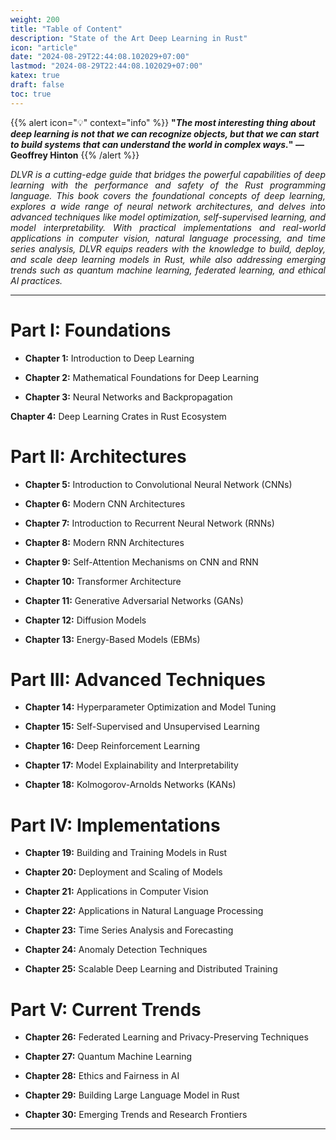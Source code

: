 ```yaml
---
weight: 200
title: "Table of Content"
description: "State of the Art Deep Learning in Rust"
icon: "article"
date: "2024-08-29T22:44:08.102029+07:00"
lastmod: "2024-08-29T22:44:08.102029+07:00"
katex: true
draft: false
toc: true
---
```

{{% alert icon="💡" context="info" %}}
<strong>"<em>The most interesting thing about deep learning is not that we can recognize objects, but that we can start to build systems that can understand the world in complex ways.</em>" — Geoffrey Hinton</strong>
{{% /alert %}}

<p style="text-align: justify;">
<em>DLVR is a cutting-edge guide that bridges the powerful capabilities of deep learning with the performance and safety of the Rust programming language. This book covers the foundational concepts of deep learning, explores a wide range of neural network architectures, and delves into advanced techniques like model optimization, self-supervised learning, and model interpretability. With practical implementations and real-world applications in computer vision, natural language processing, and time series analysis, DLVR equips readers with the knowledge to build, deploy, and scale deep learning models in Rust, while also addressing emerging trends such as quantum machine learning, federated learning, and ethical AI practices.</em>
</p>

---

# **Part I:** Foundations

- <p style="text-align: justify;"><strong>Chapter 1:</strong> Introduction to Deep Learning</p>
- <p style="text-align: justify;"><strong>Chapter 2:</strong> Mathematical Foundations for Deep Learning</p>
- <p style="text-align: justify;"><strong>Chapter 3:</strong> Neural Networks and Backpropagation</p>
<p style="text-align: justify;">
<strong>Chapter 4:</strong> Deep Learning Crates in Rust Ecosystem
</p>

# **Part II:** Architectures

- <p style="text-align: justify;"><strong>Chapter 5:</strong> Introduction to Convolutional Neural Network (CNNs)</p>
- <p style="text-align: justify;"><strong>Chapter 6:</strong> Modern CNN Architectures</p>
- <p style="text-align: justify;"><strong>Chapter 7:</strong> Introduction to Recurrent Neural Network (RNNs)</p>
- <p style="text-align: justify;"><strong>Chapter 8:</strong> Modern RNN Architectures</p>
- <p style="text-align: justify;"><strong>Chapter 9:</strong> Self-Attention Mechanisms on CNN and RNN</p>
- <p style="text-align: justify;"><strong>Chapter 10:</strong> Transformer Architecture</p>
- <p style="text-align: justify;"><strong>Chapter 11:</strong> Generative Adversarial Networks (GANs)</p>
- <p style="text-align: justify;"><strong>Chapter 12:</strong> Diffusion Models</p>
- <p style="text-align: justify;"><strong>Chapter 13:</strong> Energy-Based Models (EBMs)</p>
# **Part III:** Advanced Techniques

- <p style="text-align: justify;"><strong>Chapter 14:</strong> Hyperparameter Optimization and Model Tuning</p>
- <p style="text-align: justify;"><strong>Chapter 15:</strong> Self-Supervised and Unsupervised Learning</p>
- <p style="text-align: justify;"><strong>Chapter 16:</strong> Deep Reinforcement Learning</p>
- <p style="text-align: justify;"><strong>Chapter 17:</strong> Model Explainability and Interpretability</p>
- <p style="text-align: justify;"><strong>Chapter 18:</strong> Kolmogorov-Arnolds Networks (KANs)</p>
# **Part IV:** Implementations

- <p style="text-align: justify;"><strong>Chapter 19:</strong> Building and Training Models in Rust</p>
- <p style="text-align: justify;"><strong>Chapter 20:</strong> Deployment and Scaling of Models</p>
- <p style="text-align: justify;"><strong>Chapter 21:</strong> Applications in Computer Vision</p>
- <p style="text-align: justify;"><strong>Chapter 22:</strong> Applications in Natural Language Processing</p>
- <p style="text-align: justify;"><strong>Chapter 23:</strong> Time Series Analysis and Forecasting</p>
- <p style="text-align: justify;"><strong>Chapter 24:</strong> Anomaly Detection Techniques</p>
- <p style="text-align: justify;"><strong>Chapter 25:</strong> Scalable Deep Learning and Distributed Training</p>
# **Part V:** Current Trends

- <p style="text-align: justify;"><strong>Chapter 26:</strong> Federated Learning and Privacy-Preserving Techniques</p>
- <p style="text-align: justify;"><strong>Chapter 27:</strong> Quantum Machine Learning</p>
- <p style="text-align: justify;"><strong>Chapter 28:</strong> Ethics and Fairness in AI</p>
- <p style="text-align: justify;"><strong>Chapter 29:</strong> Building Large Language Model in Rust</p>
- <p style="text-align: justify;"><strong>Chapter 30:</strong> Emerging Trends and Research Frontiers</p>
---
